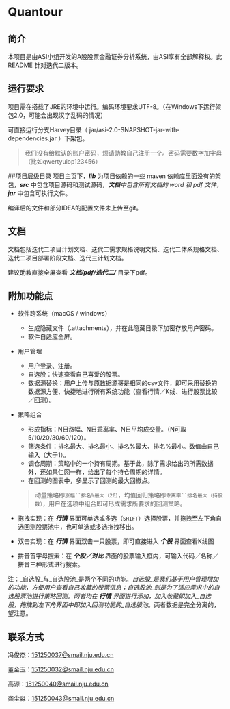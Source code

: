 # Quantour

## 简介
本项目是由ASI小组开发的A股股票金融证券分析系统，由ASI享有全部解释权。此 README 针对迭代二版本。

## 运行要求
项目需在搭载了JRE的环境中运行。编码环境要求UTF-8。（在Windows下运行架包2.0，可能会出现汉字乱码的情况）

可直接运行分支Harvey目录（ jar/asi-2.0-SNAPSHOT-jar-with-dependencies.jar ）下架包。

> 我们没有给默认的账户密码，烦请助教自己注册一个。密码需要数字加字母（比如qwertyuiop123456）

##项目层级目录
项目主页下，_***lib***_ 为项目依赖的一些 maven 依赖库里面没有的架包，_***src***_ 中包含项目源码和测试源码，_***文档***_中包含所有文档的 word 和 pdf 文件，_***jar***_ 中包含可执行文件。

编译后的文件和部分IDEA的配置文件未上传至git。

## 文档
文档包括迭代二项目计划文档、迭代二需求规格说明文档、迭代二体系规格文档、迭代二项目部署阶段文档、迭代三计划文档。

建议助教直接全屏查看 _***文档/pdf/迭代二/***_ 目录下pdf。

## 附加功能点
+ 软件跨系统（macOS / windows）
	+ 生成隐藏文件（.attachments），并在此隐藏目录下加密存放用户密码。
	+ 软件自适应全屏。
+ 用户管理
	+ 用户登录、注册。
	+ 自选股：快速查看自己喜爱的股票。
	+ 数据源替换：用户上传与原数据源哥是相同的csv文件，即可采用替换的数据源方便、快捷地进行所有系统功能（查看行情／K线、进行股票比较／回测）。
+ 策略组合
	+ 形成指标：N日涨幅、N日乖离率、N日平均成交量。（N可取5/10/20/30/60/120）。
	+ 筛选条件：排名最大、排名最小、排名%最大、排名%最小。数值由自己输入（大于1）。
	+ 调仓周期：策略中的一个持有周期。基于此，除了需求给出的所需数据外，还如果仁网一样，给出了每个持仓周期的详情。
	+ 在回测的图表中，多显示了回测的最大回撤点。

	> 动量策略即`涨幅``排名%最大（20）`，均值回归策略即`乖离率``排名最大（持股数）`，用户在选项中组合即可形成需求所要求的回测策略。
+ 拖拽实现：在 _***行情***_ 界面可单选或多选（`SHIFT`）选择股票，并拖拽至左下角自选回测股票池中，也可单选或多选拖拽移出。
+ 双击实现：在 _***行情***_ 界面双击一只股票，即可直接进入 _***个股***_ 界面查看K线图
+ 拼音首字母搜索：在 _***个股／对比***_ 界面的股票输入框内，可输入代码／名称／拼音三种形式进行搜索。

注：_自选股_与_自选股池_是两个不同的功能。_自选股_是我们基于用户管理增加的功能，方便用户查看自己收藏的股票信息；_自选股池_则是为了适应需求中的自选股票池进行策略回测。两者均在 _***行情***_ 界面进行添加，加入收藏即加入_自选股_，拖拽到左下角界面中即加入回测功能的_自选股池_。两者数据是完全分离的，望注意。

## 联系方式
冯俊杰：151250037@smail.nju.edu.cn

董金玉：151250032@smail.nju.edu.cn

高源：151250040@smail.nju.edu.cn

龚尘淼：151250043@smail.nju.edu.cn
